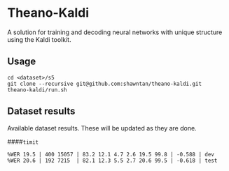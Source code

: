 Theano-Kaldi
============

A solution for training and decoding neural networks with unique structure
using the Kaldi toolkit.

## Usage
```
cd <dataset>/s5
git clone --recursive git@github.com:shawntan/theano-kaldi.git
theano-kaldi/run.sh
```

## Dataset results

Available dataset results. These will be updated as they are done.

####`timit`
```
%WER 19.5 | 400 15057 | 83.2 12.1 4.7 2.6 19.5 99.8 | -0.588 | dev
%WER 20.6 | 192 7215  | 82.1 12.3 5.5 2.7 20.6 99.5 | -0.618 | test
```
